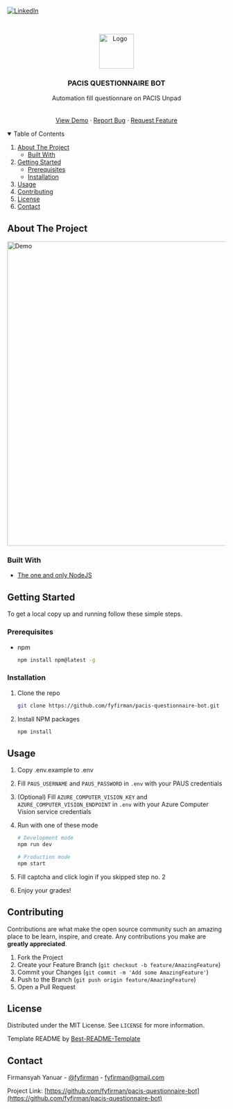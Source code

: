 <!--
*** Thanks for checking out the Best-README-Template. If you have a suggestion
*** that would make this better, please fork the repo and create a pull request
*** or simply open an issue with the tag "enhancement".
*** Thanks again! Now go create something AMAZING! :D
***
***
***
*** To avoid retyping too much info. Do a search and replace for the following:
*** fyfirman, pacis-questionnaire-bot, twitter_handle, fyfirman@gmail.com, project_title, project_description
-->

<!-- PROJECT SHIELDS -->
<!--
*** I'm using markdown "reference style" links for readability.
*** Reference links are enclosed in brackets [ ] instead of parentheses ( ).
*** See the bottom of this document for the declaration of the reference variables
*** for contributors-url, forks-url, etc. This is an optional, concise syntax you may use.
*** https://www.markdownguide.org/basic-syntax/#reference-style-links
-->

[![LinkedIn][linkedin-shield]][linkedin-url]

<!-- PROJECT LOGO -->
<br />
<p align="center">
  <a href="https://github.com/fyfirman/questionnaire">
    <img src="images/logo.png" alt="Logo" width="80" height="80">
  </a>
  <h3 align="center">PACIS QUESTIONNAIRE BOT</h3>
    
  <p align="center">
    Automation fill questionnare on PACIS Unpad
    <br />
    <br />
    <br />
    <a href="https://github.com/fyfirman/pacis-questionnaire-bot">View Demo</a>
    ·
    <a href="https://github.com/fyfirman/pacis-questionnaire-bot/issues">Report Bug</a>
    ·
    <a href="https://github.com/fyfirman/pacis-questionnaire-bot/issues">Request Feature</a>
  </p>
</p>

<!-- TABLE OF CONTENTS -->
<details open="open">
  <summary>Table of Contents</summary>
  <ol>
    <li>
      <a href="#about-the-project">About The Project</a>
      <ul>
        <li><a href="#built-with">Built With</a></li>
      </ul>
    </li>
    <li>
      <a href="#getting-started">Getting Started</a>
      <ul>
        <li><a href="#prerequisites">Prerequisites</a></li>
        <li><a href="#installation">Installation</a></li>
      </ul>
    </li>
    <li><a href="#usage">Usage</a></li>
    <li><a href="#contributing">Contributing</a></li>
    <li><a href="#license">License</a></li>
    <li><a href="#contact">Contact</a></li>
  </ol>
</details>

<!-- ABOUT THE PROJECT -->

## About The Project

<img src="images/demo.gif" alt="Demo" width="700">

### Built With

- [The one and only NodeJS](https://nodejs.dev/)

<!-- GETTING STARTED -->

## Getting Started

To get a local copy up and running follow these simple steps.

### Prerequisites

- npm
  ```sh
  npm install npm@latest -g
  ```

### Installation

1. Clone the repo
   ```sh
   git clone https://github.com/fyfirman/pacis-questionnaire-bot.git
   ```
2. Install NPM packages
   ```sh
   npm install
   ```

<!-- USAGE EXAMPLES -->

## Usage

1. Copy .env.example to .env
2. Fill `PAUS_USERNAME` and `PAUS_PASSWORD` in `.env` with your PAUS credentials
3. (Optional) Fill `AZURE_COMPUTER_VISION_KEY` and `AZURE_COMPUTER_VISION_ENDPOINT` in `.env` with your Azure Computer Vision service credentials
4. Run with one of these mode

   ```sh
   # Development mode
   npm run dev

   # Production mode
   npm start
   ```

5. Fill captcha and click login if you skipped step no. 2

6. Enjoy your grades!

<!-- CONTRIBUTING -->

## Contributing

Contributions are what make the open source community such an amazing place to be learn, inspire, and create. Any contributions you make are **greatly appreciated**.

1. Fork the Project
2. Create your Feature Branch (`git checkout -b feature/AmazingFeature`)
3. Commit your Changes (`git commit -m 'Add some AmazingFeature'`)
4. Push to the Branch (`git push origin feature/AmazingFeature`)
5. Open a Pull Request

<!-- LICENSE -->

## License

Distributed under the MIT License. See `LICENSE` for more information.

Template README by [Best-README-Template](https://github.com/othneildrew/Best-README-Template)

<!-- CONTACT -->

## Contact

Firmansyah Yanuar - [@fyfirman](https://instagram.com/fyfirman) - fyfirman@gmail.com

Project Link: [https://github.com/fyfirman/pacis-questionnaire-bot](https://github.com/fyfirman/pacis-questionnaire-bot)

<!-- MARKDOWN LINKS & IMAGES -->
<!-- https://www.markdownguide.org/basic-syntax/#reference-style-links -->

[linkedin-shield]: https://img.shields.io/badge/-LinkedIn-black.svg?style=for-the-badge&logo=linkedin&colorB=555
[linkedin-url]: https://linkedin.com/in/fyfirman
